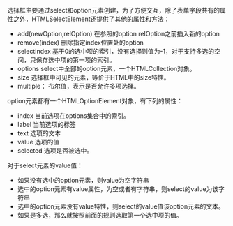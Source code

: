 选择框主要通过select和option元素创建，为了方便交互，除了表单字段共有的属性之外，HTMLSelectElement还提供了其他的属性和方法：

* add\(newOption,relOption\) 在参照的option relOption之前插入新的option
* remove\(index\)  删除指定index位置处的option
* selectIndex 基于0的选中项的索引，没有选择则值为-1，对于支持多选的空间，只保存选中项的第一项的索引。
* options select中全部的option元素，一个HTMLCollection对象。
* size 选择框中可见的元素，等价于HTML中的size特性。
* multiple： 布尔值，表示是否允许多项选择。

option元素都有一个HTMLOptionElement对象，有下列的属性：

* index 当前选项在options集合中的索引。
* label 当前选项的标签
* text 选项的文本
* value 选项的值
* selected 选项是否被选中。



对于select元素的value值：

* 如果没有选中的option元素，则value为空字符串
* 选中的option元素有value属性，为空或者有字符串，则select的value为该字符串
* 选中的option元素没有value特性，则select的value值该option元素的文本。
* 如果是多选，那么就按照前面的规则选取第一个选中项的值。





